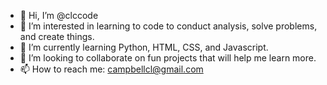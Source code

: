 - 👋 Hi, I’m @clccode
- 👀 I’m interested in learning to code to conduct analysis, solve problems, and create things.
- 🌱 I’m currently learning Python, HTML, CSS, and Javascript.
- 💞️ I’m looking to collaborate on fun projects that will help me learn more.
- 📫 How to reach me: campbellcl@gmail.com

<!---
clccode/clccode is a ✨ special ✨ repository because its `README.md` (this file) appears on your GitHub profile.
You can click the Preview link to take a look at your changes.
--->
